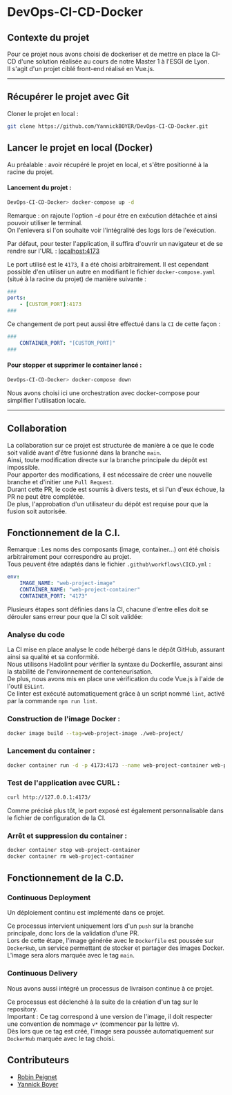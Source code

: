 # DevOps-CI-CD-Docker
## Contexte du projet

Pour ce projet nous avons choisi de dockeriser et de mettre en place la CI-CD d'une solution réalisée au cours de notre Master 1 à l'ESGI de Lyon. \
Il s'agit d'un projet ciblé front-end réalisé en Vue.js.

---

## Récupérer le projet avec Git

Cloner le projet en local :
```sh
git clone https://github.com/YannickBOYER/DevOps-CI-CD-Docker.git
```

## Lancer le projet en local (Docker)

Au préalable : avoir récupéré le projet en local, et s'être positionné à la racine du projet.

#### Lancement du projet :
```bash
DevOps-CI-CD-Docker> docker-compose up -d
```

Remarque : on rajoute l'option `-d` pour être en exécution détachée et ainsi pouvoir utiliser le terminal. \
On l'enlevera si l'on souhaite voir l'intégralité des logs lors de l'exécution.

Par défaut, pour tester l'application, il suffira d'ouvrir un navigateur et de se rendre sur l'URL : [localhost:4173](http://localhost:4173/)

Le port utilisé est le `4173`, il a été choisi arbitrairement. Il est cependant possible d'en utiliser un autre en modifiant le fichier `docker-compose.yaml` (situé à la racine du projet) de manière suivante : 

```yaml
###
ports:
    - [CUSTOM_PORT]:4173
###
```
Ce changement de port peut aussi être effectué dans la `CI` de cette façon :
```yaml
###
    CONTAINER_PORT: "[CUSTOM_PORT]"
###
```
#### Pour stopper et supprimer le container lancé :
```bash
DevOps-CI-CD-Docker> docker-compose down
```
Nous avons choisi ici une orchestration avec docker-compose pour simplifier l'utilisation locale.

---
## Collaboration

La collaboration sur ce projet est structurée de manière à ce que le code soit validé avant d'être fusionné dans la branche `main`.\
Ainsi, toute modification directe sur la branche principale du dépôt est impossible. \
Pour apporter des modifications, il est nécessaire de créer une nouvelle branche et d'initier une `Pull Request`.\
Durant cette PR, le code est soumis à divers tests, et si l'un d'eux échoue, la PR ne peut être complétée. \
De plus, l'approbation d'un utilisateur du dépôt est requise pour que la fusion soit autorisée.

## Fonctionnement de la C.I.

Remarque : Les noms des composants (image, container...) ont été choisis arbitrairement pour correspondre au projet. \
Tous peuvent être adaptés dans le fichier `.github\workflows\CICD.yml` : 
```yml
env:
    IMAGE_NAME: "web-project-image"
    CONTAINER_NAME: "web-project-container"
    CONTAINER_PORT: "4173"
```

Plusieurs étapes sont définies dans la CI, chacune d'entre elles doit se dérouler sans erreur pour que la CI soit validée:

### Analyse du code

La CI mise en place analyse le code hébergé dans le dépôt GitHub, assurant ainsi sa qualité et sa conformité.\
Nous utilisons Hadolint pour vérifier la syntaxe du Dockerfile, assurant ainsi la stabilité de l'environnement de conteneurisation. \
De plus, nous avons mis en place une vérification du code Vue.js à l'aide de l'outil `ESLint`. \
Ce linter est exécuté automatiquement grâce à un script nommé `lint`, activé par la commande `npm run lint`.

### Construction de l'image Docker :
```bash
docker image build --tag=web-project-image ./web-project/
```

### Lancement du container :
```sh
docker container run -d -p 4173:4173 --name web-project-container web-project-image
```

### Test de l'application avec CURL : 
```sh
curl http://127.0.0.1:4173/
```
Comme précisé plus tôt, le port exposé est également personnalisable dans le fichier de configuration de la CI.

### Arrêt et suppression du container : 
```sh
docker container stop web-project-container
docker container rm web-project-container
```
## Fonctionnement de la C.D.

### Continuous Deployment

Un déploiement continu est implémenté dans ce projet.

Ce processus intervient uniquement lors d'un `push` sur la branche principale, donc lors de la validation d'une PR. \
Lors de cette étape, l'image générée avec le `Dockerfile` est poussée sur `DockerHub`, un service permettant de stocker et partager des images Docker. \
L'image sera alors marquée avec le tag `main`.

### Continuous Delivery

Nous avons aussi intégré un processus de livraison continue à ce projet.

Ce processus est déclenché à la suite de la création d'un tag sur le repository. \
Important : Ce tag correspond à une version de l'image, il doit respecter une convention de nommage `v*` (commencer par la lettre v). \
Dès lors que ce tag est créé, l'image sera poussée automatiquement sur `DockerHub` marquée avec le tag choisi.

## Contributeurs

- [Robin Peignet](https://github.com/rpeignet)
- [Yannick Boyer](https://github.com/YannickBOYER)